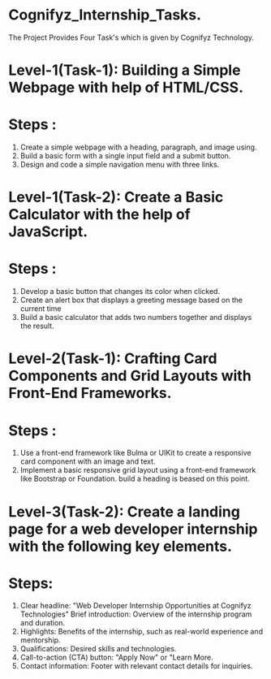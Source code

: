 # Cognifyz_Internship_Tasks.
The Project Provides Four Task's which is given by Cognifyz Technology.

# Level-1(Task-1): Building a Simple Webpage with help of HTML/CSS.
# Steps :
1. Create a simple webpage with a heading, paragraph, and image using.
2. Build a basic form with a single input field and a submit button.
3. Design and code a simple navigation menu with three links.

# Level-1(Task-2): Create a Basic Calculator with the help of JavaScript.
# Steps :
1. Develop a basic button that changes its color when clicked.
2. Create an alert box that displays a greeting message based on the current time
3. Build a basic calculator that adds two numbers together and displays the result.

# Level-2(Task-1): Crafting Card Components and Grid Layouts with Front-End Frameworks.
# Steps :
1. Use a front-end framework like Bulma or UIKit to create a responsive card component with an image and text.
2. Implement a basic responsive grid layout using a front-end framework like Bootstrap or Foundation. build a heading is beased on this point.

# Level-3(Task-2): Create a landing page for a web developer internship with the following key elements.
# Steps:
1. Clear headline: "Web Developer Internship Opportunities at Cognifyz Technologies" Brief introduction: Overview of the internship program and duration.
2. Highlights: Benefits of the internship, such as real-world experience and mentorship.
3. Qualifications: Desired skills and technologies.
4. Call-to-action (CTA) button: "Apply Now" or "Learn More.
5. Contact information: Footer with relevant contact details for inquiries.

















